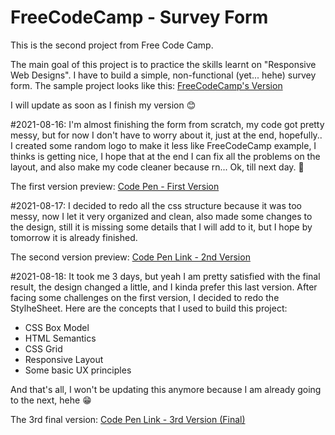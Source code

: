 <h1> FreeCodeCamp - Survey Form</h1>
<p>This is the second project from Free Code Camp.</p>

<p>The main goal of this project is to practice the skills learnt on "Responsive Web Designs". I have to build a simple, non-functional (yet... hehe) survey form. The sample project looks like this: <a href="https://codepen.io/freeCodeCamp/full/VPaoNP" target="_blank">FreeCodeCamp's Version</a></p>
<p>I will update as soon as I finish my version 😊</p>

#2021-08-16:
I'm almost finishing the form from scratch, my code got pretty messy, but for now I don't have to worry about it, just at the end, hopefully.. I created some random logo to make it less like FreeCodeCamp example, I thinks is getting nice, I hope that at the end I can fix all the problems on the layout, and also make my code cleaner because rn... Ok, till next day. 👋

<p>The first version preview: <a href="https://codepen.io/tysper013/full/RwVmoJw">Code Pen - First Version</a></p>

#2021-08-17:
I decided to redo all the css structure because it was too messy, now I let it very organized and clean, also made some changes to the design, still it is missing some details that I will add to it, but I hope by tomorrow it is already finished.

<p>The second version preview: <a href="https://codepen.io/tysper013/full/JjNqQxY">Code Pen Link - 2nd Version</a></p>

#2021-08-18:
It took me 3 days, but yeah I am pretty satisfied with the final result, the design changed a little, and I kinda prefer this last version. After facing some challenges on the first version, I decided to redo the StylheSheet. Here are the concepts that I used to build this project:

- CSS Box Model
- HTML Semantics
- CSS Grid
- Responsive Layout
- Some basic UX principles

And that's all, I won't be updating this anymore because I am already going to the next, hehe 😁

<p>The 3rd final version: <a href="https://codepen.io/tysper013/full/wvdLyWV">Code Pen Link - 3rd Version (Final)</a></p>